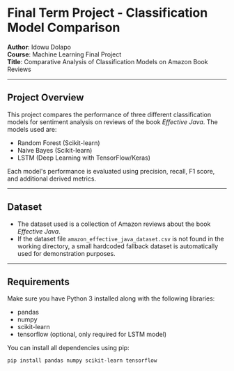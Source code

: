 # Final Term Project - Classification Model Comparison

**Author**: Idowu Dolapo  
**Course**: Machine Learning Final Project  
**Title**: Comparative Analysis of Classification Models on Amazon Book Reviews

---

## Project Overview

This project compares the performance of three different classification models for sentiment analysis on reviews of the book *Effective Java*. The models used are:

- Random Forest (Scikit-learn)
- Naive Bayes (Scikit-learn)
- LSTM (Deep Learning with TensorFlow/Keras)

Each model's performance is evaluated using precision, recall, F1 score, and additional derived metrics.

---

## Dataset

- The dataset used is a collection of Amazon reviews about the book *Effective Java*.
- If the dataset file `amazon_effective_java_dataset.csv` is not found in the working directory, a small hardcoded fallback dataset is automatically used for demonstration purposes.

---

## Requirements

Make sure you have Python 3 installed along with the following libraries:

- pandas
- numpy
- scikit-learn
- tensorflow (optional, only required for LSTM model)

You can install all dependencies using pip:

```bash
pip install pandas numpy scikit-learn tensorflow
